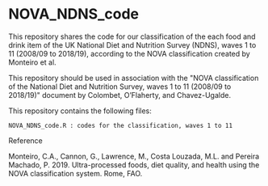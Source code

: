 # NOVA_NDNS_code

This repository shares the code for our classification of the each food and drink item of the UK National Diet and Nutrition Survey (NDNS), waves 1 to 11 (2008/09 to 2018/19), according to the NOVA classification created by Monteiro et al.

This repository should be used in association with the "NOVA classification of the National Diet and Nutrition Survey, waves 1 to 11 (2008/09 to 2018/19)" document by  Colombet, O’Flaherty, and Chavez-Ugalde. 

This repository contains the following files:

    NOVA_NDNS_code.R : codes for the classification, waves 1 to 11



Reference

Monteiro, C.A., Cannon, G., Lawrence, M., Costa Louzada, M.L. and Pereira Machado, P. 2019. Ultra-processed foods, diet quality, and health using the NOVA classification system. Rome, FAO.
